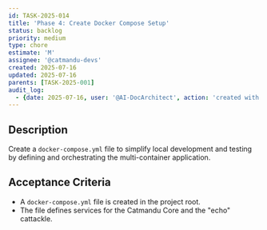 ```yaml
---
id: TASK-2025-014
title: 'Phase 4: Create Docker Compose Setup'
status: backlog
priority: medium
type: chore
estimate: 'M'
assignee: '@catmandu-devs'
created: 2025-07-16
updated: 2025-07-16
parents: [TASK-2025-001]
audit_log:
  - {date: 2025-07-16, user: '@AI-DocArchitect', action: 'created with status backlog'}
---
```

## Description
Create a `docker-compose.yml` file to simplify local development and testing by defining and orchestrating the multi-container application.

## Acceptance Criteria
- A `docker-compose.yml` file is created in the project root.
- The file defines services for the Catmandu Core and the "echo" cattackle.